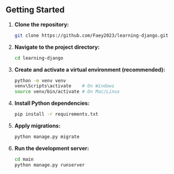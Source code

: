 ## Getting Started

1. **Clone the repository:**

   ```bash
   git clone https://github.com/Faey2023/learning-django.git

   ```

2. **Navigate to the project directory:**

   ```bash
   cd learning-django
   ```

3. **Create and activate a virtual environment (recommended):**

   ```bash
   python -m venv venv
   venv\Scripts\activate    # On Windows
   source venv/bin/activate # On Mac/Linux

   ```

4. **Install Python dependencies:**

   ```bash
   pip install -r requirements.txt
   ```

5. **Apply migrations:**

   ```bash
   python manage.py migrate
   ```

6. **Run the development server:**

   ```bash
   cd main
   python manage.py runserver
   ```
